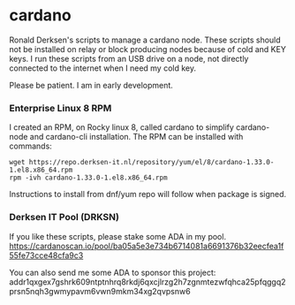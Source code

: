 # cardano

Ronald Derksen's scripts to manage a cardano node. These scripts should not be installed on relay or block producing nodes because of cold and KEY keys. I run these scripts from an USB drive on a node, not directly connected to the internet when I need my cold key.

Please be patient. I am in early development.

### Enterprise Linux 8 RPM
I created an RPM, on Rocky linux 8, called cardano to simplify cardano-node and cardano-cli installation. The RPM can be installed with commands:

```
wget https://repo.derksen-it.nl/repository/yum/el/8/cardano-1.33.0-1.el8.x86_64.rpm
rpm -ivh cardano-1.33.0-1.el8.x86_64.rpm
```
Instructions to install from dnf/yum repo will follow when package is signed.

### Derksen IT Pool (DRKSN)
If you like these scripts, please stake some ADA in my pool.
https://cardanoscan.io/pool/ba05a5e3e734b6714081a6691376b32eecfea1f55fe73cce48cfa9c3

You can also send me some ADA to sponsor this project:
addr1qxgex7gshrk609ntptnhrq8rkdj6qxcjlrzg2h7zgnmtezwfqhca25pfqggq2prsn5nqh3gwmypavm6vwn9mkm34xg2qvpsnw6
